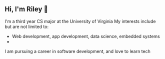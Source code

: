 ## Hi, I'm Riley 👋
I'm a third year CS major at the University of Virginia
My interests include but are not limited to:
* Web development, app development, data science, embedded systems
* 
I am pursuing a career in software development, and love to learn tech

<!---
nfletcher27/nfletcher27 is a ✨ special ✨ repository because its `README.md` (this file) appears on your GitHub profile.
You can click the Preview link to take a look at your changes.
--->
